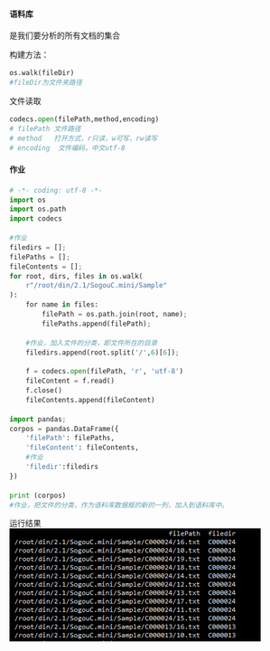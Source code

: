 #### 语料库
是我们要分析的所有文档的集合

构建方法：
```python
os.walk(fileDir)
#fileDir为文件夹路径
```
文件读取
```python
codecs.open(filePath,method,encoding)
# filePath 文件路径
# method   打开方式，r只读，w可写，rw读写
# encoding  文件编码，中文utf-8
```


#### 作业
```python
# -*- coding: utf-8 -*-
import os
import os.path
import codecs

#作业
filedirs = [];
filePaths = [];
fileContents = [];
for root, dirs, files in os.walk(
    r"/root/din/2.1/SogouC.mini/Sample"
):
    for name in files:
        filePath = os.path.join(root, name);
        filePaths.append(filePath);

	#作业，加入文件的分类，即文件所在的目录
	filedirs.append(root.split('/',6)[6]);

	f = codecs.open(filePath, 'r', 'utf-8')
	fileContent = f.read()
	f.close()
	fileContents.append(fileContent)

import pandas;
corpos = pandas.DataFrame({
    'filePath': filePaths,
    'fileContent': fileContents,
    #作业
    'filedir':filedirs
})

print (corpos)
#作业，把文件的分类，作为语料库数据框的新的一列，加入到语料库中。
```
运行结果
![分类](assets/markdown-img-paste-20170716233731745.png)
